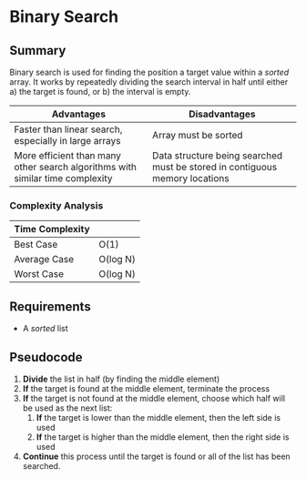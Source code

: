# Binary Search

## Summary

Binary search is used for finding the position a target value within a _sorted_ array. It works by repeatedly dividing
the search interval in half until either a) the target is found, or b) the interval is empty.

| Advantages | Disadvantages |
|-|-|
|Faster than linear search, especially in large arrays | Array must be sorted |
| More efficient than many other search algorithms with similar time complexity | Data structure being searched must be stored in contiguous memory locations |

### Complexity Analysis

| Time Complexity ||
|-|-|
| Best Case | O(1) |
| Average Case | O(log N) |
| Worst Case | O(log N) |

## Requirements

*   A _sorted_ list

## Pseudocode

1.  **Divide** the list in half (by finding the middle element)
2.  **If** the target is found at the middle element, terminate the process
3.  **If** the target is not found at the middle element, choose which half will be used as the next list:
    1. **If** the target is lower than the middle element, then the left side is used
    2. **If** the target is higher than the middle element, then the right side is used
4.  **Continue** this process until the target is found or all of the list has been searched.
